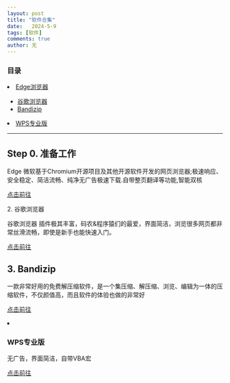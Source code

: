 ```yaml
---
layout: post
title: "软件合集"
date:   2024-5-9
tags: [软件]
comments: true
author: 无
---
```


<!-- more -->

### 目录

 <li><a href="#Edge浏览器">Edge浏览器</a></li>

- [谷歌浏览器](#tjump2)
- [Bandizip](#jump3)

 <li><a href="#WPS专业版">WPS专业版</a></li>

---
<h2 id="step0">Step 0. 准备工作</h2>

Edge 微软基于Chromium开源项目及其他开源软件开发的网页浏览器;极速响应、安全稳定、简洁流畅、纯净无广告极速下载.自带整页翻译等功能,智能双核  

<a href="https://www.google.com/chrome">点击前往</a>  

 <span id="jump2">2. 谷歌浏览器</span>

谷歌浏览器 插件极其丰富，码农&程序猿们的最爱，界面简洁，浏览很多网页都非常丝滑流畅，即使是新手也能快速入门。

<a href="https://www.microsoft.com/zh-cn/edge/download?form=EDGEAB">点击前往</a>

##  <span id="jump3">3. Bandizip</span>

一款非常好用的免费解压缩软件，是一个集压缩、解压缩、浏览、编辑为一体的压缩软件，不仅颜值高，而且软件的体验也做的非常好

<a href="https://www.bandisoft.com">点击前往</a>

<li><h3 id="WPS专业版">WPS专业版</h3></li>

无广告，界面简洁，自带VBA宏

<a href="https://www.ilanzou.com/s/rqCZZKDN">点击前往</a>
